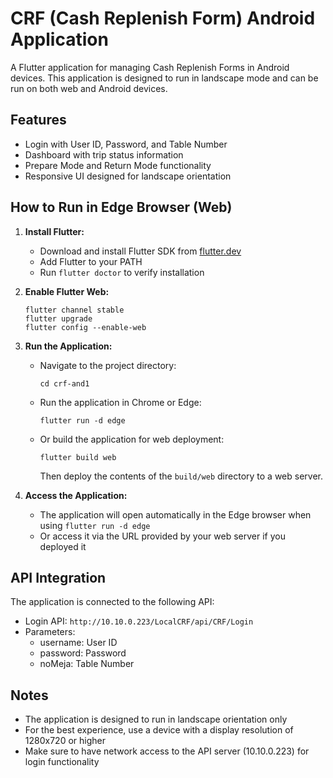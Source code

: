 # CRF (Cash Replenish Form) Android Application

A Flutter application for managing Cash Replenish Forms in Android devices. This application is designed to run in landscape mode and can be run on both web and Android devices.

## Features

- Login with User ID, Password, and Table Number
- Dashboard with trip status information
- Prepare Mode and Return Mode functionality
- Responsive UI designed for landscape orientation

## How to Run in Edge Browser (Web)

1. **Install Flutter:**
   - Download and install Flutter SDK from [flutter.dev](https://flutter.dev/docs/get-started/install)
   - Add Flutter to your PATH
   - Run `flutter doctor` to verify installation

2. **Enable Flutter Web:**
   ```
   flutter channel stable
   flutter upgrade
   flutter config --enable-web
   ```

3. **Run the Application:**
   - Navigate to the project directory:
     ```
     cd crf-and1
     ```
   - Run the application in Chrome or Edge:
     ```
     flutter run -d edge
     ```
   - Or build the application for web deployment:
     ```
     flutter build web
     ```
     Then deploy the contents of the `build/web` directory to a web server.

4. **Access the Application:**
   - The application will open automatically in the Edge browser when using `flutter run -d edge`
   - Or access it via the URL provided by your web server if you deployed it

## API Integration

The application is connected to the following API:
- Login API: `http://10.10.0.223/LocalCRF/api/CRF/Login`
- Parameters:
  - username: User ID
  - password: Password
  - noMeja: Table Number

## Notes

- The application is designed to run in landscape orientation only
- For the best experience, use a device with a display resolution of 1280x720 or higher
- Make sure to have network access to the API server (10.10.0.223) for login functionality 